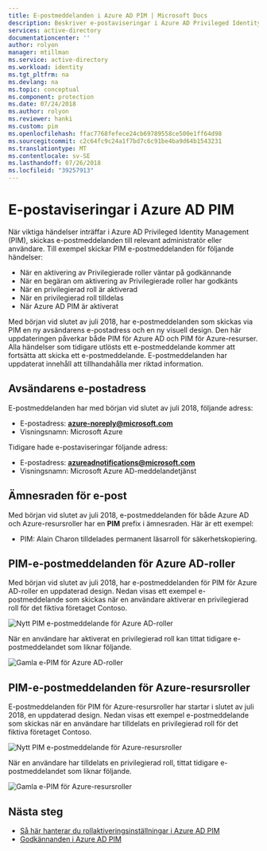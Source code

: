 ```yaml
---
title: E-postmeddelanden i Azure AD PIM | Microsoft Docs
description: Beskriver e-postaviseringar i Azure AD Privileged Identity Management (PIM)
services: active-directory
documentationcenter: ''
author: rolyon
manager: mtillman
ms.service: active-directory
ms.workload: identity
ms.tgt_pltfrm: na
ms.devlang: na
ms.topic: conceptual
ms.component: protection
ms.date: 07/24/2018
ms.author: rolyon
ms.reviewer: hanki
ms.custom: pim
ms.openlocfilehash: ffac7768fefece24cb69789558ce500e1ff64d98
ms.sourcegitcommit: c2c64fc9c24a1f7bd7c6c91be4ba9d64b1543231
ms.translationtype: MT
ms.contentlocale: sv-SE
ms.lasthandoff: 07/26/2018
ms.locfileid: "39257913"
---
```

# <a name="email-notifications-in-azure-ad-pim"></a>E-postaviseringar i Azure AD PIM

När viktiga händelser inträffar i Azure AD Privileged Identity Management (PIM), skickas e-postmeddelanden till relevant administratör eller användare. Till exempel skickar PIM e-postmeddelanden för följande händelser:

- När en aktivering av Privilegierade roller väntar på godkännande
- När en begäran om aktivering av Privilegierade roller har godkänts
- När en privilegierad roll är aktiverad
- När en privilegierad roll tilldelas
- När Azure AD PIM är aktiverat

Med början vid slutet av juli 2018, har e-postmeddelanden som skickas via PIM en ny avsändarens e-postadress och en ny visuell design. Den här uppdateringen påverkar både PIM för Azure AD och PIM för Azure-resurser. Alla händelser som tidigare utlösts ett e-postmeddelande kommer att fortsätta att skicka ett e-postmeddelande. E-postmeddelanden har uppdaterat innehåll att tillhandahålla mer riktad information.

## <a name="sender-email-address"></a>Avsändarens e-postadress

E-postmeddelanden har med början vid slutet av juli 2018, följande adress:

- E-postadress:  **azure-noreply@microsoft.com**
- Visningsnamn: Microsoft Azure

Tidigare hade e-postaviseringar följande adress:

- E-postadress:  **azureadnotifications@microsoft.com**
- Visningsnamn: Microsoft Azure AD-meddelandetjänst

## <a name="email-subject-line"></a>Ämnesraden för e-post

Med början vid slutet av juli 2018, e-postmeddelanden för både Azure AD och Azure-resursroller har en **PIM** prefix i ämnesraden. Här är ett exempel:

- PIM: Alain Charon tilldelades permanent läsarroll för säkerhetskopiering.

## <a name="pim-emails-for-azure-ad-roles"></a>PIM-e-postmeddelanden för Azure AD-roller

Med början vid slutet av juli 2018, har e-postmeddelanden för PIM för Azure AD-roller en uppdaterad design. Nedan visas ett exempel e-postmeddelande som skickas när en användare aktiverar en privilegierad roll för det fiktiva företaget Contoso.

![Nytt PIM e-postmeddelande för Azure AD-roller](./media/pim-email-notifications/email-directory-new.png)

När en användare har aktiverat en privilegierad roll kan tittat tidigare e-postmeddelandet som liknar följande.

![Gamla e-PIM för Azure AD-roller](./media/pim-email-notifications/email-directory-old.png)

## <a name="pim-emails-for-azure-resource-roles"></a>PIM-e-postmeddelanden för Azure-resursroller

E-postmeddelanden för PIM för Azure-resursroller har startar i slutet av juli 2018, en uppdaterad design. Nedan visas ett exempel e-postmeddelande som skickas när en användare har tilldelats en privilegierad roll för det fiktiva företaget Contoso.

![Nytt PIM e-postmeddelande för Azure-resursroller](./media/pim-email-notifications/email-resources-new.png)

När en användare har tilldelats en privilegierad roll, tittat tidigare e-postmeddelandet som liknar följande.

![Gamla e-PIM för Azure-resursroller](./media/pim-email-notifications/email-resources-old.png)

## <a name="next-steps"></a>Nästa steg

- [Så här hanterar du rollaktiveringsinställningar i Azure AD PIM](pim-how-to-change-default-settings.md)
- [Godkännanden i Azure AD PIM](azure-ad-pim-approval-workflow.md)
